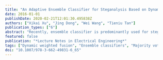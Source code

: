 ```yaml
---
title: "An Adaptive Ensemble Classifier for Steganalysis Based on Dynamic Weighted Fusion"
date: 2016-01-01
publishDate: 2020-02-21T12:01:30.495838Z
authors: ["Xikai Xu", "Jing Dong", "Wei Wang", "Tieniu Tan"]
publication_types: ["6"]
abstract: "Recently, ensemble classifier is predominantly used for steganalysis of digital media, due to its efficiency when working with high-dimensional feature sets and large databases. While fusing the decisions of many weak base classifiers, the majority voting rule is often used, which has the disadvantage that all the classifiers have the same authority regardless of their individual classification abilities. In this paper, we propose a new dynamic weighted fusion method for steganalysis which can be adaptive to input testing samples. For each testing sample, the weight of each base classifier is dynamically assigned according to the distance between the testing sample and the classifier. Experimental results show that the proposed method is able to increase steganalysis performance."
featured: false
publication: "*Lecture Notes in Electrical Engineering*"
tags: ["Dynamic weighted fusion", "Ensemble classifiers", "Majority voting", "Steganalysis", "Steganography"]
doi: "10.1007/978-3-662-49831-6_65"
---
```


